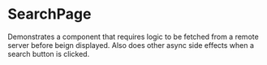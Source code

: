 # SearchPage

Demonstrates a component that requires logic to be fetched from a remote server before beign displayed. Also does other async side effects when a search button is clicked.
